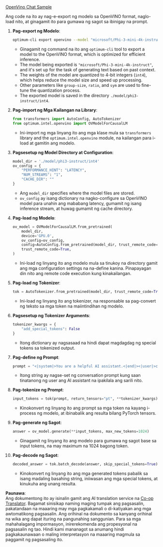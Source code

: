 <!--
CO_OP_TRANSLATOR_METADATA:
{
  "original_hash": "a2a54312eea82ac654fb0f6d39b1f772",
  "translation_date": "2025-05-09T15:58:40+00:00",
  "source_file": "md/02.Application/01.TextAndChat/Phi3/E2E_OpenVino_Chat.md",
  "language_code": "tl"
}
-->
[OpenVino Chat Sample](../../../../../../code/06.E2E/E2E_OpenVino_Chat_Phi3-instruct.ipynb)

Ang code na ito ay nag-e-export ng modelo sa OpenVINO format, naglo-load nito, at ginagamit ito para gumawa ng sagot sa ibinigay na prompt.

1. **Pag-export ng Modelo**:  
   ```bash
   optimum-cli export openvino --model "microsoft/Phi-3-mini-4k-instruct" --task text-generation-with-past --weight-format int4 --group-size 128 --ratio 0.6 --sym --trust-remote-code ./model/phi3-instruct/int4
   ```  
   - Ginagamit ng command na ito ang `optimum-cli` tool to export a model to the OpenVINO format, which is optimized for efficient inference.
   - The model being exported is `"microsoft/Phi-3-mini-4k-instruct"`, and it's set up for the task of generating text based on past context.
   - The weights of the model are quantized to 4-bit integers (`int4`), which helps reduce the model size and speed up processing.
   - Other parameters like `group-size`, `ratio`, and `sym` are used to fine-tune the quantization process.
   - The exported model is saved in the directory `./model/phi3-instruct/int4`.

2. **Pag-import ng Mga Kailangan na Library**:  
   ```python
   from transformers import AutoConfig, AutoTokenizer
   from optimum.intel.openvino import OVModelForCausalLM
   ```  
   - Ini-import ng mga linyang ito ang mga klase mula sa `transformers` library and the `optimum.intel.openvino` module, na kailangan para i-load at gamitin ang modelo.

3. **Pagsesetup ng Model Directory at Configuration**:  
   ```python
   model_dir = './model/phi3-instruct/int4'
   ov_config = {
       "PERFORMANCE_HINT": "LATENCY",
       "NUM_STREAMS": "1",
       "CACHE_DIR": ""
   }
   ```  
   - Ang `model_dir` specifies where the model files are stored.
   - `ov_config` ay isang dictionary na nagko-configure sa OpenVINO model para unahin ang mababang latency, gumamit ng isang inference stream, at huwag gumamit ng cache directory.

4. **Pag-load ng Modelo**:  
   ```python
   ov_model = OVModelForCausalLM.from_pretrained(
       model_dir,
       device='GPU.0',
       ov_config=ov_config,
       config=AutoConfig.from_pretrained(model_dir, trust_remote_code=True),
       trust_remote_code=True,
   )
   ```  
   - Ini-load ng linyang ito ang modelo mula sa tinukoy na directory gamit ang mga configuration settings na na-define kanina. Pinapayagan din nito ang remote code execution kung kinakailangan.

5. **Pag-load ng Tokenizer**:  
   ```python
   tok = AutoTokenizer.from_pretrained(model_dir, trust_remote_code=True)
   ```  
   - Ini-load ng linyang ito ang tokenizer, na responsable sa pag-convert ng teksto sa mga token na maiintindihan ng modelo.

6. **Pagsesetup ng Tokenizer Arguments**:  
   ```python
   tokenizer_kwargs = {
       "add_special_tokens": False
   }
   ```  
   - Itong dictionary ay nagsasaad na hindi dapat magdagdag ng special tokens sa tokenized output.

7. **Pag-define ng Prompt**:  
   ```python
   prompt = "<|system|>You are a helpful AI assistant.<|end|><|user|>can you introduce yourself?<|end|><|assistant|>"
   ```  
   - Itong string ay nagse-set ng conversation prompt kung saan tinatanong ng user ang AI assistant na ipakilala ang sarili nito.

8. **Pag-tokenize ng Prompt**:  
   ```python
   input_tokens = tok(prompt, return_tensors="pt", **tokenizer_kwargs)
   ```  
   - Kinokonvert ng linyang ito ang prompt sa mga token na kayang i-process ng modelo, at ibinabalik ang resulta bilang PyTorch tensors.

9. **Pag-generate ng Sagot**:  
   ```python
   answer = ov_model.generate(**input_tokens, max_new_tokens=1024)
   ```  
   - Ginagamit ng linyang ito ang modelo para gumawa ng sagot base sa input tokens, na may maximum na 1024 bagong token.

10. **Pag-decode ng Sagot**:  
    ```python
    decoded_answer = tok.batch_decode(answer, skip_special_tokens=True)[0]
    ```  
    - Kinokonvert ng linyang ito ang mga generated tokens pabalik sa isang madaling basahing string, iniiwasan ang mga special tokens, at kinukuha ang unang resulta.

**Paunawa**:  
Ang dokumentong ito ay isinalin gamit ang AI translation service na [Co-op Translator](https://github.com/Azure/co-op-translator). Bagamat sinisikap naming maging tumpak ang pagsasalin, pakatandaan na maaaring may mga pagkakamali o di-katiyakan ang mga awtomatikong pagsasalin. Ang orihinal na dokumento sa kanyang orihinal na wika ang dapat ituring na pangunahing sanggunian. Para sa mga mahahalagang impormasyon, inirerekomenda ang propesyonal na pagsasalin ng tao. Hindi kami mananagot sa anumang hindi pagkakaunawaan o maling interpretasyon na maaaring magmula sa paggamit ng pagsasaling ito.